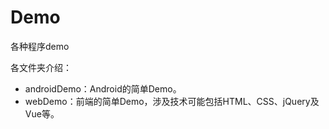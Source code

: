 # Demo
各种程序demo

各文件夹介绍：

- androidDemo：Android的简单Demo。
- webDemo：前端的简单Demo，涉及技术可能包括HTML、CSS、jQuery及Vue等。